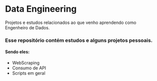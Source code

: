 # Data Engineering
Projetos e estudos relacionados ao que venho aprendendo como Engenheiro de Dados.

### Esse repositório contém estudos e alguns projetos pessoais.

#### Sendo eles:
* WebScraping
* Consumo de API
* Scripts em geral
